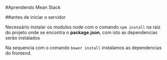 #Aprendendo Mean Stack

##antes de iniciar o servidor

Necessário instalar os modulos node com o comando `npm install` na raiz do projeto onde se encontra o **package.json**, com isto as dependencias serão instalados

Na sequencia com o comando `bower install` instalamos as dependencias do frontend.
